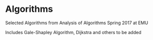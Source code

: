 # Algorithms

Selected Algorithms from Analysis of Algorithms Spring 2017 at EMU

Includes Gale-Shapley Algorithm, Dijkstra and others to be added
